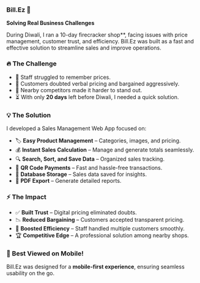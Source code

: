### Bill.Ez 🚀  
**Solving Real Business Challenges**

During Diwali, I ran a 10-day firecracker shop**, facing issues with price management, customer trust, and efficiency. Bill.Ez was built as a fast and effective solution to streamline sales and improve operations.  

### 🔥 The Challenge  
- 🛒 Staff struggled to remember prices.  
- 🤔 Customers doubted verbal pricing and bargained aggressively.  
- 🏪 Nearby competitors made it harder to stand out.  
- ⏳ With only **20 days** left before Diwali, I needed a quick solution.  

### 💡 The Solution  
I developed a Sales Management Web App focused on:  
- 🏷️ **Easy Product Management** – Categories, images, and pricing.  
- 💰 **Instant Sales Calculation** – Manage and generate totals seamlessly.  
- 🔍 **Search, Sort, and Save Data** – Organized sales tracking.  
- 📲 **QR Code Payments** – Fast and hassle-free transactions.  
- 💾 **Database Storage** – Sales data saved for insights.  
- 📄 **PDF Export** – Generate detailed reports.  

### ⚡ The Impact  
- ✅ **Built Trust** – Digital pricing eliminated doubts.  
- 📉 **Reduced Bargaining** – Customers accepted transparent pricing.  
- 🚀 **Boosted Efficiency** – Staff handled multiple customers smoothly.  
- 🏆 **Competitive Edge** – A professional solution among nearby shops.  

### 📱 Best Viewed on Mobile!  
Bill.Ez was designed for a **mobile-first experience**, ensuring seamless usability on the go.  


